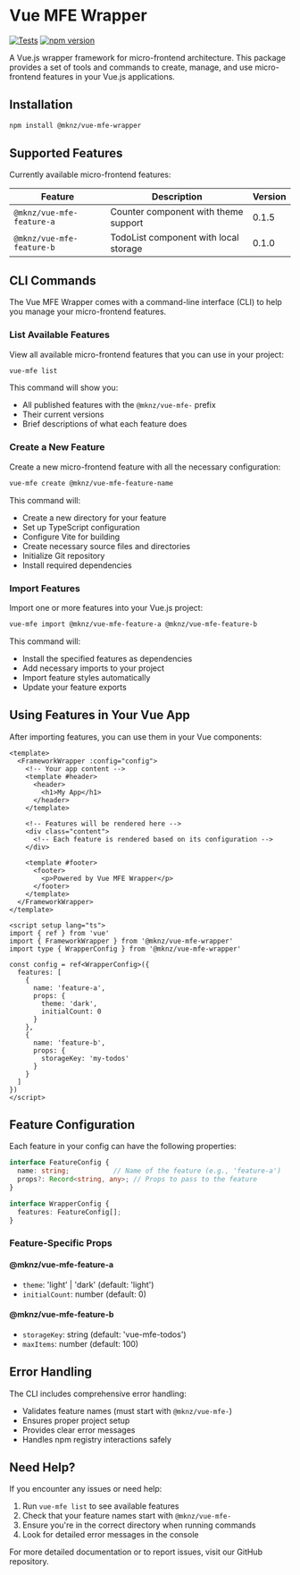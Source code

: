 # Vue MFE Wrapper

[![Tests](https://img.shields.io/badge/tests-26%20passing-brightgreen)](https://github.com/mukunzi10/vue-mfe-wrapper/actions)
[![npm version](https://img.shields.io/npm/v/@mknz/vue-mfe-wrapper)](https://www.npmjs.com/package/@mknz/vue-mfe-wrapper)

A Vue.js wrapper framework for micro-frontend architecture. This package provides a set of tools and commands to create, manage, and use micro-frontend features in your Vue.js applications.

## Installation

```bash
npm install @mknz/vue-mfe-wrapper
```

## Supported Features

Currently available micro-frontend features:

| Feature | Description | Version |
|---------|-------------|---------|
| `@mknz/vue-mfe-feature-a` | Counter component with theme support | 0.1.5 |
| `@mknz/vue-mfe-feature-b` | TodoList component with local storage | 0.1.0 |

## CLI Commands

The Vue MFE Wrapper comes with a command-line interface (CLI) to help you manage your micro-frontend features.

### List Available Features

View all available micro-frontend features that you can use in your project:

```bash
vue-mfe list
```

This command will show you:
- All published features with the `@mknz/vue-mfe-` prefix
- Their current versions
- Brief descriptions of what each feature does

### Create a New Feature

Create a new micro-frontend feature with all the necessary configuration:

```bash
vue-mfe create @mknz/vue-mfe-feature-name
```

This command will:
- Create a new directory for your feature
- Set up TypeScript configuration
- Configure Vite for building
- Create necessary source files and directories
- Initialize Git repository
- Install required dependencies

### Import Features

Import one or more features into your Vue.js project:

```bash
vue-mfe import @mknz/vue-mfe-feature-a @mknz/vue-mfe-feature-b
```

This command will:
- Install the specified features as dependencies
- Add necessary imports to your project
- Import feature styles automatically
- Update your feature exports

## Using Features in Your Vue App

After importing features, you can use them in your Vue components:

```vue
<template>
  <FrameworkWrapper :config="config">
    <!-- Your app content -->
    <template #header>
      <header>
        <h1>My App</h1>
      </header>
    </template>

    <!-- Features will be rendered here -->
    <div class="content">
      <!-- Each feature is rendered based on its configuration -->
    </div>

    <template #footer>
      <footer>
        <p>Powered by Vue MFE Wrapper</p>
      </footer>
    </template>
  </FrameworkWrapper>
</template>

<script setup lang="ts">
import { ref } from 'vue'
import { FrameworkWrapper } from '@mknz/vue-mfe-wrapper'
import type { WrapperConfig } from '@mknz/vue-mfe-wrapper'

const config = ref<WrapperConfig>({
  features: [
    {
      name: 'feature-a',
      props: {
        theme: 'dark',
        initialCount: 0
      }
    },
    {
      name: 'feature-b',
      props: {
        storageKey: 'my-todos'
      }
    }
  ]
})
</script>
```

## Feature Configuration

Each feature in your config can have the following properties:

```typescript
interface FeatureConfig {
  name: string;           // Name of the feature (e.g., 'feature-a')
  props?: Record<string, any>; // Props to pass to the feature
}

interface WrapperConfig {
  features: FeatureConfig[];
}
```

### Feature-Specific Props

#### @mknz/vue-mfe-feature-a
- `theme`: 'light' | 'dark' (default: 'light')
- `initialCount`: number (default: 0)

#### @mknz/vue-mfe-feature-b
- `storageKey`: string (default: 'vue-mfe-todos')
- `maxItems`: number (default: 100)

## Error Handling

The CLI includes comprehensive error handling:
- Validates feature names (must start with `@mknz/vue-mfe-`)
- Ensures proper project setup
- Provides clear error messages
- Handles npm registry interactions safely

## Need Help?

If you encounter any issues or need help:
1. Run `vue-mfe list` to see available features
2. Check that your feature names start with `@mknz/vue-mfe-`
3. Ensure you're in the correct directory when running commands
4. Look for detailed error messages in the console

For more detailed documentation or to report issues, visit our GitHub repository.
